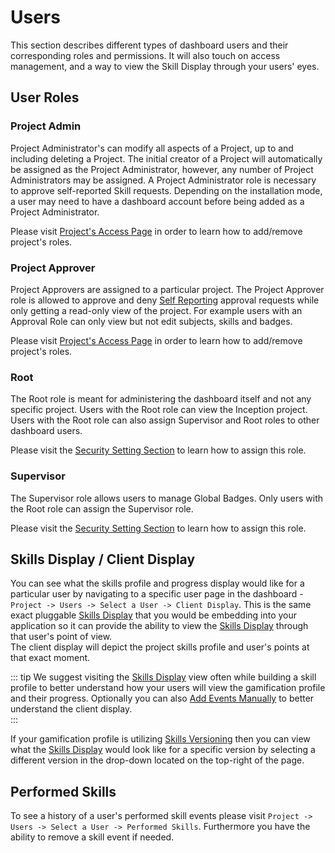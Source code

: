 # Users

This section describes different types of dashboard users and their corresponding roles and permissions. 
It will also touch on access management, and a way to view the Skill Display through your users' eyes.  

## User Roles

### Project Admin
Project Administrator's can modify all
aspects of a Project, up to and including deleting a Project. The initial creator of a Project will automatically be assigned
as the Project Administrator, however, any number of Project Administrators may be assigned. A Project Administrator role is necessary to approve
self-reported Skill requests. Depending on the installation mode, a user may need to have a dashboard account before
being added as a Project Administrator.

Please visit [Project's Access Page](/dashboard/user-guide/projects.html#access) in order to learn how to add/remove project's roles.

### Project Approver

Project Approvers are assigned to a particular project.
The Project Approver role is allowed to approve and deny [Self Reporting](/dashboard/user-guide/self-reporting.html#approval-queue) approval requests while only getting a read-only view of the project. For example users with an Approval Role can only view but not edit subjects, skills and badges.

Please visit [Project's Access Page](/dashboard/user-guide/projects.html#access) in order to learn how to add/remove project's roles.

### Root
The Root role is meant for administering the dashboard itself and not any specific project. Users with the Root role can view the Inception project. 
Users with the Root role can also assign Supervisor and Root roles to other dashboard users. 

Please visit the [Security Setting Section](/dashboard/user-guide/settings.html#security-settings) to learn how to assign this role.

### Supervisor
The Supervisor role allows users to manage Global Badges. Only users with the Root role can assign the Supervisor role.     

Please visit the [Security Setting Section](/dashboard/user-guide/settings.html#security-settings) to learn how to assign this role.

## Skills Display / Client Display

You can see what the skills profile and progress display would like for a particular user by navigating to a specific user page in the dashboard - ``Project -> Users -> Select a User -> Client Display``. 
This is the same exact pluggable [Skills Display](/skills-client/#skills-display) that you would be embedding into your application so it can provide the ability to view the [Skills Display](/skills-client/#skills-display) through that user's point of view.  
The client display will depict the project skills profile and user's points at that exact moment. 

::: tip 
We suggest visiting the [Skills Display](/skills-client/#skills-display) view often while building a skill profile to better understand how your users will view the gamification profile and their progress. 
Optionally you can also [Add Events Manually](/dashboard/user-guide/skills.html#manually-add-skill-event) to better understand the client display.  
::: 

If your gamification profile is utilizing [Skills Versioning](/dashboard/user-guide/skills.html#skills-versioning) then you can view 
what the [Skills Display](/skills-client/#skills-display) would look like for a specific version by selecting a different version in the drop-down located on the top-right of the page. 

## Performed Skills

To see a history of a user's performed skill events please visit ``Project -> Users -> Select a User -> Performed Skills``. Furthermore you have the ability to remove a skill event if needed.  
